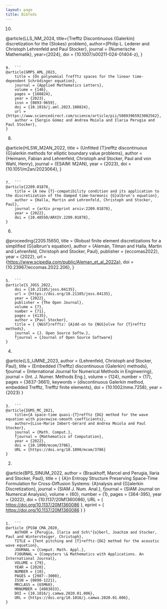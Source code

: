 ```yaml
---
layout: page
title: BibTeXs
---
```


10.  ```
@article{LLS_NM_2024,
    title={Trefftz Discontinuous {Galerkin} discretization for the {Stokes} problem},
    author={Philip L. Lederer and Christoph Lehrenfeld and Paul Stocker},
    journal = {Numerische Mathematik},
    year={2024},
    doi = {10.1007/s00211-024-01404-z},
}
```

9.  ```
@article{GMPS_AML_2023,
    title = {On polynomial Trefftz spaces for the linear time-dependent Schrödinger equation},
    journal = {Applied Mathematics Letters},
    volume = {146},
    pages = {108824},
    year = {2023},
    issn = {0893-9659},
    doi = {10.1016/j.aml.2023.108824},
    url = {https://www.sciencedirect.com/science/article/pii/S0893965923002562},
    author = {Sergio Gómez and Andrea Moiola and Ilaria Perugia and Paul Stocker},
}
```

8.  ```
@article{HLSW_M2AN_2022,
    title = {Unfitted {T}refftz discontinuous {G}alerkin methods for elliptic boundary value problems},
    author = {Heimann, Fabian and  Lehrenfeld, Christoph and Stocker, Paul and von Wahl, Henry},
    journal = {ESAIM: M2AN},
    year = {2023},
    doi = {10.1051/m2an/2023064},
}
```

7.  ```
@article{2209.01878,
    title = {A new {T}-compatibility condition and its application to the discretization of the damped time-harmonic {G}albrun's equation},
    author = {Halla, Martin and Lehrenfeld, Christoph and Stocker, Paul},
    journal = {arXiv preprint arxiv:2209.01878},
    year = {2022},
    doi = {10.48550/ARXIV.2209.01878},
}
```

6.  ```
@proceeding{2205.15650,
    title = {Robust finite element discretizations for a simplified {G}albrun's equation},
    author = {Alemán, Tilman and Halla, Martin and Lehrenfeld, Christoph and Stocker, Paul},
    publisher = {eccomas2022},
    year = {2022},
    url = {https://www.scipedia.com/public/Aleman_et_al_2022a},
    doi = {10.23967/eccomas.2022.206},
}
```

5.  ```
@article{S_JOSS_2022,
    doi = {10.21105/joss.04135},
    url = {https://doi.org/10.21105/joss.04135},
    year = {2022},
    publisher = {The Open Journal},
    volume = {7},
    number = {71},
    pages = {4135},
    author = {Paul Stocker},
    title = { {NGST}refftz: {A}dd-on to {NGS}olve for {T}refftz methods},
    journal = {J. Open Source Softw.},
    fjournal = {Journal of Open Source Software}
}
```

4.  ```
@article{LS_IJMNE_2023,
    author = {Lehrenfeld, Christoph and Stocker, Paul},
    title = {Embedded {Trefftz} discontinuous {Galerkin} methods},
    fjournal = {International Journal for Numerical Methods in Engineering},
    journal = {Int. J. Numer. Methods Eng.},
    volume = {124},
    number = {17},
    pages = {3637-3661},
    keywords = {discontinuous Galerkin method, embedded Trefftz, Trefftz finite elements},
    doi = {10.1002/nme.7258},
    year = {2023}
} 
```

3.  ```
@article{IGMS_MC_2021,
    title={A space-time quasi-{T}refftz {DG} method for the wave equation with piecewise-smooth coefficients}, 
    author={Lise-Marie Imbert-Gérard and Andrea Moiola and Paul Stocker},
    journal = {Math. Comput.},
    fjournal = {Mathematics of Computation},
    year = {2022},
    doi = {10.1090/mcom/3786},
    URL = {https://doi.org/10.1090/mcom/3786}
}
```

2.  ```
@article{BPS_SINUM_2022,
    author = {Braukhoff, Marcel and Perugia, Ilaria and Stocker, Paul},
    title = { {A}n Entropy Structure Preserving Space-Time Formulation for Cross-Diffusion Systems: {A}nalysis and {G}alerkin Discretization},
    journal = {SIAM J. Num. Anal.},
    fjournal = {SIAM Journal on Numerical Analysis},
    volume = {60},
    number = {1},
    pages = {364-395},
    year = {2022},
    doi = {10.1137/20M1360086},
    URL = { https://doi.org/10.1137/20M1360086 },
    eprint = { https://doi.org/10.1137/20M1360086 }
}
```

1.  ```
@article {PSSW_CMA_2020,
    AUTHOR = {Perugia, Ilaria and Sch\"{o}berl, Joachim and Stocker, Paul and Wintersteiger, Christoph},
    TITLE = {Tent pitching and {T}refftz-{DG} method for the acoustic wave equation},
    JOURNAL = {Comput. Math. Appl.},
    FJOURNAL = {Computers \& Mathematics with Applications. An International Journal},
    VOLUME = {79},
    YEAR = {2020},
    NUMBER = {10},
    PAGES = {2987--3000},
    ISSN = {0898-1221},
    MRCLASS = {65M60},
    MRNUMBER = {4083033},
    DOI = {10.1016/j.camwa.2020.01.006},
    URL = {https://doi.org/10.1016/j.camwa.2020.01.006},
}
```
